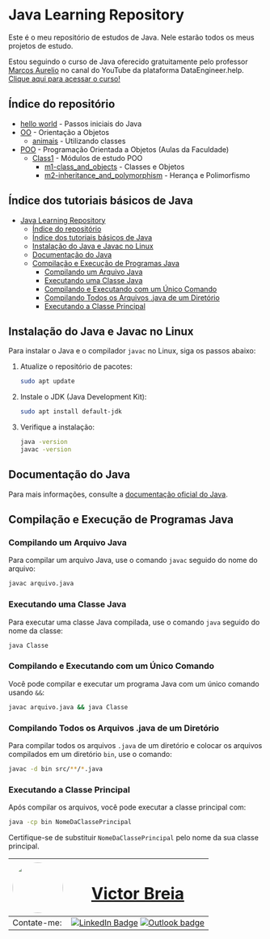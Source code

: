 # Java Learning Repository
Este é o meu repositório de estudos de Java. Nele estarão todos os meus projetos de estudo.

Estou seguindo o curso de Java oferecido gratuitamente pelo professor [Marcos Aurelio](https://github.com/aureliowozhiak/intensivo_java) no canal do YouTube da plataforma DataEngineer.help. [Clique aqui para acessar o curso!](https://www.youtube.com/watch?v=4ODg1D2970E&list=PLRCKdG6PaMS02zE-ctR0ZHZUhcsx_yj-V&index=1)

## Índice do repositório

- [hello world](/hello_world) - Passos iniciais do Java
- [OO](/OO) - Orientação a Objetos
  - [animais](/OO/animais/) - Utilizando classes
- [POO](/POO) - Programação Orientada a Objetos (Aulas da Faculdade)
  - [Class1](/POO/Class1) - Módulos de estudo POO
    - [m1-class_and_objects](/POO/Class1/m1-class_and_objects) - Classes e Objetos
    - [m2-inheritance_and_polymorphism](/POO/Class1/m2-inheritance_and_polymorphism) - Herança e Polimorfismo

## Índice dos tutoriais básicos de Java

- [Java Learning Repository](#java-learning-repository)
  - [Índice do repositório](#índice-do-repositório)
  - [Índice dos tutoriais básicos de Java](#índice-dos-tutoriais-básicos-de-java)
  - [Instalação do Java e Javac no Linux](#instalação-do-java-e-javac-no-linux)
  - [Documentação do Java](#documentação-do-java)
  - [Compilação e Execução de Programas Java](#compilação-e-execução-de-programas-java)
    - [Compilando um Arquivo Java](#compilando-um-arquivo-java)
    - [Executando uma Classe Java](#executando-uma-classe-java)
    - [Compilando e Executando com um Único Comando](#compilando-e-executando-com-um-único-comando)
    - [Compilando Todos os Arquivos .java de um Diretório](#compilando-todos-os-arquivos-java-de-um-diretório)
    - [Executando a Classe Principal](#executando-a-classe-principal)

## Instalação do Java e Javac no Linux

Para instalar o Java e o compilador `javac` no Linux, siga os passos abaixo:

1. Atualize o repositório de pacotes:
   ```bash
   sudo apt update
   ```

2. Instale o JDK (Java Development Kit):
   ```bash
   sudo apt install default-jdk
   ```

3. Verifique a instalação:
   ```bash
   java -version
   javac -version
   ```

## Documentação do Java

Para mais informações, consulte a [documentação oficial do Java](https://docs.oracle.com/javase/8/docs/).

## Compilação e Execução de Programas Java

### Compilando um Arquivo Java

Para compilar um arquivo Java, use o comando `javac` seguido do nome do arquivo:
```bash
javac arquivo.java
```

### Executando uma Classe Java

Para executar uma classe Java compilada, use o comando `java` seguido do nome da classe:
```bash
java Classe
```

### Compilando e Executando com um Único Comando

Você pode compilar e executar um programa Java com um único comando usando `&&`:
```bash
javac arquivo.java && java Classe
```

### Compilando Todos os Arquivos .java de um Diretório

Para compilar todos os arquivos `.java` de um diretório e colocar os arquivos compilados em um diretório `bin`, use o comando:
```bash
javac -d bin src/**/*.java
```

### Executando a Classe Principal

Após compilar os arquivos, você pode executar a classe principal com:
```bash
java -cp bin NomeDaClassePrincipal
```

Certifique-se de substituir `NomeDaClassePrincipal` pelo nome da sua classe principal.



| <a  href="https://www.linkedin.com/in/victor-breia/"> <img  style="border-radius: 50%;"  src="https://raw.githubusercontent.com/vbreia/vbreia/main/Sem%20T%C3%ADtulo-2.png" width="100px;"  alt=""/> |<h1> [Victor Breia](https://www.linkedin.com/in/victor-breia/)</a>                                                                      </h1>                                                                                                                                                                                    |
| ----------------------------------------------------------------------------------------------------------------------------------------------------------------------------------------------------------------------------- | ---------------------------------------------------------------------------------------------------------------------------------------------------------------------------------------------------------------------------------------------------------------------------------------------------------------------- |
| Contate-me:                                                                                                                                                                                                                   | [![LinkedIn Badge](https://img.shields.io/badge/linkedin-blue?logo=linkedin&style=for-the-badge&logoColor=white)](https://www.linkedin.com/in/victor-breia/) [![Outlook badge](https://img.shields.io/badge/outlook-blue?logo=microsoftoutlook&style=for-the-badge&logoColor=white)](mailto:victordaschagas@outlook.com) |